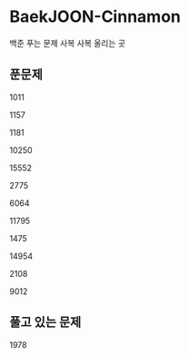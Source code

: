 # BaekJOON-Cinnamon
백준 푸는 문제 사복 사복 올리는 곳

## 푼문제

1011

1157

1181

10250

15552

2775

6064

11795

1475

14954

2108

9012

## 풀고 있는 문제

1978
